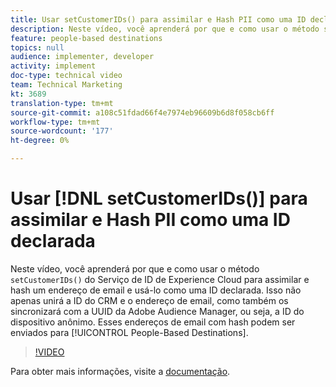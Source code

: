 ```yaml
---
title: Usar setCustomerIDs() para assimilar e Hash PII como uma ID declarada
description: Neste vídeo, você aprenderá por que e como usar o método setCustomerIDs() do Serviço de ID de Experience Cloud para assimilar e hash um endereço de email e usá-lo como uma ID declarada. Isso não apenas unirá a ID do CRM e o endereço de email, como também os sincronizará com a UUID da Adobe Audience Manager, ou seja, a ID do dispositivo anônimo. Esses endereços de email com hash podem ser enviados para Destinos baseados em pessoas.
feature: people-based destinations
topics: null
audience: implementer, developer
activity: implement
doc-type: technical video
team: Technical Marketing
kt: 3689
translation-type: tm+mt
source-git-commit: a108c51fdad66f4e7974eb96609b6d8f058cb6ff
workflow-type: tm+mt
source-wordcount: '177'
ht-degree: 0%

---
```



# Usar [!DNL setCustomerIDs()] para assimilar e Hash PII como uma ID declarada

Neste vídeo, você aprenderá por que e como usar o método `setCustomerIDs()` do Serviço de ID de Experience Cloud para assimilar e hash um endereço de email e usá-lo como uma ID declarada. Isso não apenas unirá a ID do CRM e o endereço de email, como também os sincronizará com a UUID da Adobe Audience Manager, ou seja, a ID do dispositivo anônimo. Esses endereços de email com hash podem ser enviados para [!UICONTROL People-Based Destinations].

>[!VIDEO](https://video.tv.adobe.com/v/29136/?quality=12)

Para obter mais informações, visite a [documentação](https://docs.adobe.com/content/help/en/id-service/using/reference/hashing-support.html).
